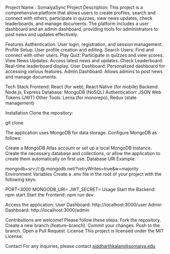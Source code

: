 Project Name : SomaiyaSync 
Project Description:
This project is a comprehensive platform that allows users to create profiles, search and connect with others, participate in quizzes, view news updates, check leaderboards, and manage documents. The platform includes a user dashboard and an admin dashboard, providing tools for administrators to post news and updates effectively.


Features
Authentication: User login, registration, and session management.
Profile Setup: User profile creation and editing.
Search Users: Find and connect with other users.
Play Quiz: Participate in quizzes and view scores.
View News Updates: Access latest news and updates.
Check Leaderboard: Real-time leaderboard display.
User Dashboard: Personalized dashboard for accessing various features.
Admin Dashboard: Allows admins to post news and manage documents.

Tech Stack
Frontend: React (for web), React Native (for mobile)
Backend: Node.js, Express
Database: MongoDB (NoSQL)
Authentication: JSON Web Tokens (JWT)
Other Tools: Lerna (for monorepo), Redux (state management)

Installation
Clone the repository:

git clone <repository-url>


The application uses MongoDB for data storage. Configure MongoDB as follows:

Create a MongoDB Atlas account or set up a local MongoDB instance.
Create the necessary database and collections, or allow the application to create them automatically on first use.
Database URI Example:

mongodb+srv://<username>:<password>@<cluster>.mongodb.net/<database>?retryWrites=true&w=majority
Environment Variables
Create a .env file in the root of your project with the following keys:

PORT=3000
MONGODB_URI=<your-mongodb-uri>
JWT_SECRET=<your-jwt-secret>
Usage
Start the Backend:
npm start
Start the Frontend:
npm run dev

Access the application:
User Dashboard: http://localhost:3000/user
Admin Dashboard: http://localhost:3000/admin

Contributions are welcome! Please follow these steps:
Fork the repository.
Create a new branch (feature-branch).
Commit your changes.
Push to the branch.
Open a Pull Request.
License
This project is licensed under the MIT License.

Contact
For any inquiries, please contact siddharthkalani@somaiya.edu
